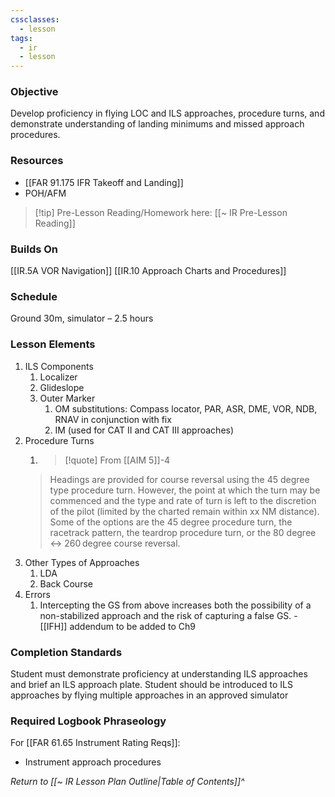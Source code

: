 ```yaml
---
cssclasses:
  - lesson
tags:
  - ir
  - lesson
---
```

### Objective
Develop proficiency in flying LOC and ILS approaches, procedure turns, and demonstrate understanding of landing minimums and missed approach procedures.

### Resources
- [[FAR 91.175 IFR Takeoff and Landing]]
- POH/AFM

> [!tip] Pre-Lesson Reading/Homework here: [[~ IR Pre-Lesson Reading]]

### Builds On
[[IR.5A VOR Navigation]]
[[IR.10 Approach Charts and Procedures]]

### Schedule
Ground 30m, simulator – 2.5 hours 

### Lesson Elements

1. ILS Components
	1. Localizer
	2. Glideslope
	3. Outer Marker
		1. OM substitutions: Compass locator, PAR, ASR, DME, VOR, NDB, RNAV in conjunction with fix
		2. IM (used for CAT II and CAT III approaches)
2. Procedure Turns
	1. > [!quote] From [[AIM 5]]-4
	> Headings are provided for course reversal using the 45 degree type procedure turn. However, the point at which the turn may be commenced and the type and rate of turn is left to the discretion of the pilot (limited by the charted remain within xx NM distance). Some of the options are the 45 degree procedure turn, the racetrack pattern, the teardrop procedure turn, or the 80 degree ↔ 260 degree course reversal.
4. Other Types of Approaches
	1. LDA
	2.  Back Course
5. Errors
	1. Intercepting the GS from above increases both the possibility of a non-stabilized approach and the risk of capturing a false GS. - [[IFH]] addendum to be added to Ch9

### Completion Standards
Student must demonstrate proficiency at understanding ILS approaches and brief an ILS approach plate. Student should be introduced to ILS approaches by flying multiple approaches in an approved simulator

### Required Logbook Phraseology
For [[FAR 61.65 Instrument Rating Reqs]]:
- Instrument approach procedures

*Return to [[~ IR Lesson Plan Outline|Table of Contents]]^*